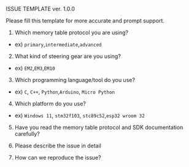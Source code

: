 ISSUE TEMPLATE ver. 1.0.0

Please fill this template for more accurate and prompt support.

1. Which memory table protocol you are using?
- ex) `primary`,`intermediate`,`advanced`

2. What kind of steering gear are you using?
- ex) `EM2`,`EM3`,`EM10`

3. Which programming language/tool do you use?
- ex) `C`, `C++`, `Python`,`Arduino`, `Micro Python`

4. Which platform do you use?
- ex) `Windows 11`, `stm32f103`, `stc89c52`,`esp32 wroom 32`

5. Have you read the memory table protocol and SDK documentation carefully?

6. Please describe the issue in detail

7. How can we reproduce the issue?